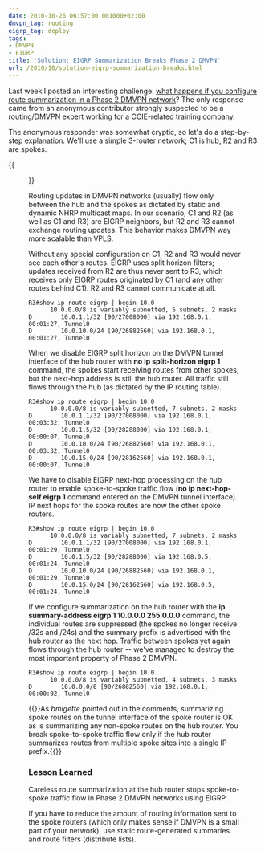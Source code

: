 ```yaml
---
date: 2010-10-26 06:57:00.001000+02:00
dmvpn_tag: routing
eigrp_tag: deploy
tags:
- DMVPN
- EIGRP
title: 'Solution: EIGRP Summarization Breaks Phase 2 DMVPN'
url: /2010/10/solution-eigrp-summarization-breaks.html
---
```

Last week I posted an interesting challenge: [what happens if you configure route summarization in a Phase 2 DMVPN network](/2010/10/eigrp-summarization-in-dmvpn-phase-2.html)? The only response came from an anonymous contributor strongly suspected to be a routing/DMVPN expert working for a CCIE-related training company.

The anonymous responder was somewhat cryptic, so let's do a step-by-step explanation. We'll use a simple 3-router network; C1 is hub, R2 and R3 are spokes.
<!--more-->
{{<figure src="/2010/10/s1600-EIGRP_DMVPN.png">}}

Routing updates in DMVPN networks (usually) flow only between the hub and the spokes as dictated by static and dynamic NHRP multicast maps. In our scenario, C1 and R2 (as well as C1 and R3) are EIGRP neighbors, but R2 and R3 cannot exchange routing updates. This behavior makes DMVPN way more scalable than VPLS.

Without any special configuration on C1, R2 and R3 would never see each other's routes. EIGRP uses split horizon filters; updates received from R2 are thus never sent to R3, which receives only EIGRP routes originated by C1 (and any other routes behind C1). R2 and R3 cannot communicate at all.

``` code
R3#show ip route eigrp | begin 10.0
      10.0.0.0/8 is variably subnetted, 5 subnets, 2 masks
D        10.0.1.1/32 [90/27008000] via 192.168.0.1, 00:01:27, Tunnel0
D        10.0.10.0/24 [90/26882560] via 192.168.0.1, 00:01:27, Tunnel0
```

When we disable EIGRP split horizon on the DMVPN tunnel interface of the hub router with **no ip split-horizon eigrp 1** command, the spokes start receiving routes from other spokes, but the next-hop address is still the hub router. All traffic still flows through the hub (as dictated by the IP routing table).

``` code
R3#show ip route eigrp | begin 10.0
      10.0.0.0/8 is variably subnetted, 7 subnets, 2 masks
D        10.0.1.1/32 [90/27008000] via 192.168.0.1, 00:03:32, Tunnel0
D        10.0.1.5/32 [90/28288000] via 192.168.0.1, 00:00:07, Tunnel0
D        10.0.10.0/24 [90/26882560] via 192.168.0.1, 00:03:32, Tunnel0
D        10.0.15.0/24 [90/28162560] via 192.168.0.1, 00:00:07, Tunnel0
```

We have to disable EIGRP next-hop processing on the hub router to enable spoke-to-spoke traffic flow (**no ip next-hop-self eigrp 1** command entered on the DMVPN tunnel interface). IP next hops for the spoke routes are now the other spoke routers.

``` code
R3#show ip route eigrp | begin 10.0
      10.0.0.0/8 is variably subnetted, 7 subnets, 2 masks
D        10.0.1.1/32 [90/27008000] via 192.168.0.1, 00:01:29, Tunnel0
D        10.0.1.5/32 [90/28288000] via 192.168.0.5, 00:01:24, Tunnel0
D        10.0.10.0/24 [90/26882560] via 192.168.0.1, 00:01:29, Tunnel0
D        10.0.15.0/24 [90/28162560] via 192.168.0.5, 00:01:24, Tunnel0
```

If we configure summarization on the hub router with the **ip summary-address eigrp 1 10.0.0.0 255.0.0.0** command, the individual routes are suppressed (the spokes no longer receive /32s and /24s) and the summary prefix is advertised with the hub router as the next hop. Traffic between spokes yet again flows through the hub router -- we've managed to destroy the most important property of Phase 2 DMVPN.

``` code
R3#show ip route eigrp | begin 10.0
      10.0.0.0/8 is variably subnetted, 4 subnets, 3 masks
D        10.0.0.0/8 [90/26882560] via 192.168.0.1, 00:00:02, Tunnel0
```

{{<note info>}}As *bmigette* pointed out in the comments, summarizing spoke routes on the tunnel interface of the spoke router is OK as is summarizing any non-spoke routes on the hub router. You break spoke-to-spoke traffic flow only if the hub router summarizes routes from multiple spoke sites into a single IP prefix.{{</note>}}

### Lesson Learned

Careless route summarization at the hub router stops spoke-to-spoke traffic flow in Phase 2 DMVPN networks using EIGRP.

If you have to reduce the amount of routing information sent to the spoke routers (which only makes sense if DMVPN is a small part of your network), use static route-generated summaries and route filters (distribute lists).

